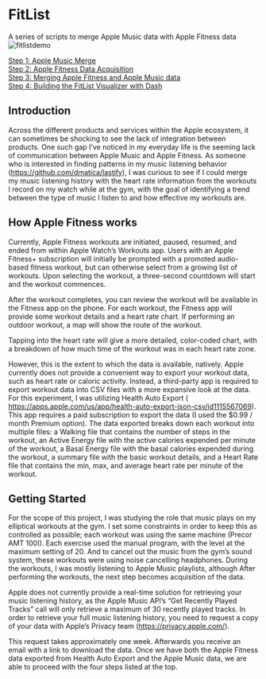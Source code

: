 # FitList
A series of scripts to merge Apple Music data with Apple Fitness data
![fitlistdemo](https://github.com/dmatica/fitlist/assets/4794041/eb9c6723-7656-4195-9cf9-6ed0bfc33667)

[Step 1: Apple Music Merge](/Step1.md)
<br>
[Step 2: Apple Fitness Data Acquisition](/Step2.md)
<br>
[Step 3: Merging Apple Fitness and Apple Music data](/Step3.md)
<br>
[Step 4: Building the FitList Visualizer with Dash](/Step4.md)

## Introduction
Across the different products and services within the Apple ecosystem, it can sometimes be shocking to see the lack of integration between products. One such gap I’ve noticed in my everyday life is the seeming lack of communication between Apple Music and Apple Fitness. As someone who is interested in finding patterns in my music listening behavior (https://github.com/dmatica/lastify), I was curious to see if I could merge my music listening history with the heart rate information from the workouts I record on my watch while at the gym, with the goal of identifying a trend between the type of music I listen to and how effective my workouts are.

## How Apple Fitness works
Currently, Apple Fitness workouts are initiated, paused, resumed, and ended from within Apple  Watch’s Workouts app. Users with an Apple Fitness+ subscription will initially be prompted with a promoted audio-based fitness workout, but can otherwise select from a growing list of workouts. Upon selecting the workout, a three-second countdown will start and the workout commences.

After the workout completes, you can review the workout will be available in the Fitness app on the phone. For each workout, the Fitness app will provide some workout details and a heart rate chart. If performing an outdoor workout, a map will show the route of the workout.

Tapping into the heart rate will give a more detailed, color-coded chart, with a breakdown of how much time of the workout was in each heart rate zone. 

However, this is the extent to which the data is available, natively. Apple currently does not provide a convenient way to export your workout data, such as heart rate or caloric activity. Instead, a third-party app is required to export workout data into CSV files with a more expansive look at the data. For this experiment, I was utilizing Health Auto Export ( https://apps.apple.com/us/app/health-auto-export-json-csv/id1115567069). This app requires a paid subscription to export the data (I used the $0.99 / month Premium option). The data exported breaks down each workout into multiple files: a Walking file that contains the number of steps in the workout, an Active Energy file with the active calories expended per minute of the workout, a Basal Energy file with the basal calories expended during the workout, a summary file with the basic workout details, and a Heart Rate file that contains the min, max, and average heart rate per minute of the workout.

## Getting Started
For the scope of this project, I was studying the role that music plays on my elliptical workouts at the gym. I set some constraints in order to keep this as controlled as possible; each workout was using the same machine (Precor AMT 100I). Each exercise used the manual program, with the level at the maximum setting of 20. And to cancel out the music from the gym’s sound system, these workouts were using noise cancelling headphones. During the workouts, I was mostly listening to Apple Music playlists, although  After performing the workouts, the next step becomes acquisition of the data.

Apple does not currently provide a real-time solution for retrieving your music listening history, as the Apple Music API’s “Get Recently Played Tracks” call will only retrieve a maximum of 30 recently played tracks. In order to retrieve your full music listening history, you need to request  a copy of your data with Apple’s Privacy team (https://privacy.apple.com/).

This request takes approximately one week. Afterwards you receive an email with a link to download the data. Once we have both the Apple Fitness data exported from Health Auto Export and the Apple Music data, we are able to proceed with the four steps listed at the top.
